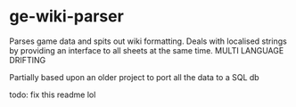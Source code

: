 # ge-wiki-parser

Parses game data and spits out wiki formatting. Deals with localised strings by providing an interface to all sheets at the same time. MULTI LANGUAGE DRIFTING

Partially based upon an older project to port all the data to a SQL db

todo: fix this readme lol
